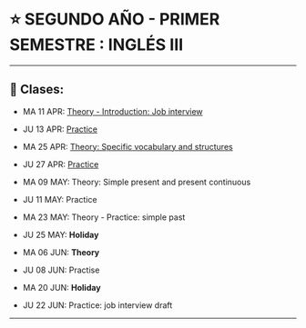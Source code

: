 # :star: SEGUNDO AÑO - PRIMER SEMESTRE : INGLÉS III

---

## :book: Clases:

- MA 11 APR: [Theory - Introduction: Job interview](https://github.com/eugenia1984/UTN-FRSR-Programacion/blob/main/2do_anio_1er_semestre/ingles_3/job_interview.md)

- JU 13 APR: [Practice](https://github.com/eugenia1984/UTN-FRSR-Programacion/blob/main/2do_anio_1er_semestre/ingles_3/job_interview.md)

- MA 25 APR: [Theory: Specific vocabulary and structures](https://github.com/eugenia1984/UTN-FRSR-Programacion/blob/main/2do_anio_1er_semestre/ingles_3/specific_vocabulary_and_structures.md)

- JU 27 APR: [Practice]((https://github.com/eugenia1984/UTN-FRSR-Programacion/blob/main/2do_anio_1er_semestre/ingles_3/specific_vocabulary_and_structures.md))

- MA 09 MAY: Theory: Simple present and present continuous

- JU 11 MAY: Practice

- MA 23 MAY: Theory - Practice: simple past

- JU 25 MAY: **Holiday**

- MA 06 JUN: **Theory**

- JU 08 JUN: Practise

- MA 20 JUN: **Holiday**

- JU 22 JUN: Practice: job interview draft


---

